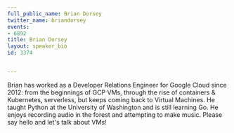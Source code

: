 ---
full_public_name: Brian Dorsey
twitter_name: briandorsey
events:
- 6892
title: Brian Dorsey
layout: speaker_bio
id: 3374

---
Brian has worked as a Developer Relations Engineer for Google Cloud since 2012: from the beginnings of GCP VMs, through the rise of containers & Kubernetes, serverless, but keeps coming back to Virtual Machines. He taught Python at the University of Washington and is still learning Go. He enjoys recording audio in the forest and attempting to make music. Please say hello and let's talk about VMs!
